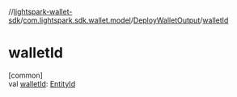 //[lightspark-wallet-sdk](../../../index.md)/[com.lightspark.sdk.wallet.model](../index.md)/[DeployWalletOutput](index.md)/[walletId](wallet-id.md)

# walletId

[common]\
val [walletId](wallet-id.md): [EntityId](../-entity-id/index.md)
